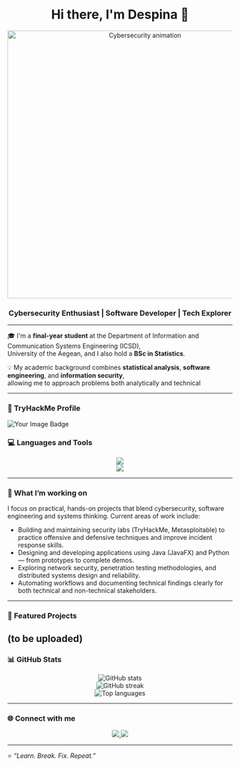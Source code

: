 <h1 align="center">Hi there, I'm Despina 👋</h1>

<p align="center">
  <img src="https://tenor.com/oGSpJqNiUm3.gif" width="600" alt="Cybersecurity animation"/>
</p>

<h3 align="center">Cybersecurity Enthusiast | Software Developer | Tech Explorer</h3>

---

🎓 I'm a **final-year student** at the Department of Information and Communication Systems Engineering (ICSD),  
University of the Aegean, and I also hold a **BSc in Statistics**.

💡 My academic background combines **statistical analysis**, **software engineering**, and **information security**,  
allowing me to approach problems both analytically and technical

---

### 🔐 TryHackMe Profile
<img src="https://tryhackme-badges.s3.amazonaws.com/Naki500.png" alt="Your Image Badge" />


### 💻 Languages and Tools

<p align="center">
  <!-- 🧠 Programming Languages -->
  <img src="https://skillicons.dev/icons?i=java,python,cpp,html,css,js,sql" />
  <br/>
  <!-- ⚙️ Tools & Platforms -->
  <img src="https://skillicons.dev/icons?i=kali,linux,git,github,vscode,windows" />
</p>

---

### 🚀 What I’m working on

I focus on practical, hands-on projects that blend cybersecurity, software engineering and systems thinking. Current areas of work include:

- Building and maintaining security labs (TryHackMe, Metasploitable) to practice offensive and defensive techniques and improve incident response skills.  
- Designing and developing applications using Java (JavaFX) and Python — from prototypes to complete demos.    
- Exploring network security, penetration testing methodologies, and distributed systems design and reliability.  
- Automating workflows and documenting technical findings clearly for both technical and non-technical stakeholders.

---

### 🧩 Featured Projects
 (to be uploaded)
---

### 📊 GitHub Stats

<p align="center">
  <img src="https://github-readme-stats.vercel.app/api?username=DespinaKr&show_icons=true&theme=tokyonight" alt="GitHub stats" />
  <br/>
  <img src="https://streak-stats.demolab.com?user=DespinaKr&theme=tokyonight&hide_border=true" alt="GitHub streak" />
  <br/>
  <img src="https://github-readme-stats.vercel.app/api/top-langs/?username=DespinaKr&layout=compact&theme=tokyonight" alt="Top languages" />
</p>

---

### 🌐 Connect with me
<p align="center">
  <a href="https://github.com/DespinaKr">
    <img src="https://skillicons.dev/icons?i=github" />
  </a>
  <a href="https://tryhackme.com/p/DespinaKr">
    <img src="https://img.shields.io/badge/TryHackMe-Profile-red?style=for-the-badge&logo=tryhackme" />
  </a>
  <!-- Uncomment and add your email if you wish -->
  <!-- <a href="mailto:your.email@example.com">
    <img src="https://img.shields.io/badge/Email-Contact-blue?style=for-the-badge&logo=gmail" />
  </a> -->
</p>

---

⭐ *“Learn. Break. Fix. Repeat.”*  
